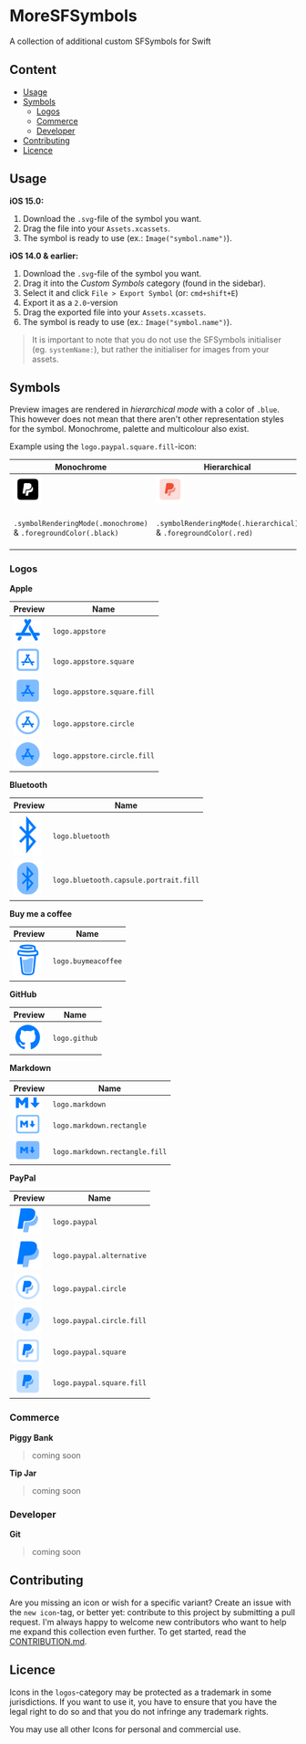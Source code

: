 # MoreSFSymbols

A collection of additional custom SFSymbols for Swift

## Content

- [Usage](#usage)
- [Symbols](#symbols)
  - [Logos](#logos)
  - [Commerce](#commerce)
  - [Developer](#developer)
- [Contributing](#contributing)
- [Licence](#licence)

## Usage

**iOS 15.0:**

1. Download the `.svg`-file of the symbol you want.
2. Drag the file into your `Assets.xcassets`.
3. The symbol is ready to use (ex.: `Image("symbol.name")`).

**iOS 14.0 & earlier:**

1. Download the `.svg`-file of the symbol you want.
2. Drag it into the *Custom Symbols* category (found in the sidebar).
3. Select it and click `File > Export Symbol` (or: `cmd+shift+E`)
4. Export it as a `2.0`-version
5. Drag the exported file into your `Assets.xcassets`.
6. The symbol is ready to use (ex.: `Image("symbol.name")`).



> It is important to note that you do not use the SFSymbols initialiser (eg. `systemName:`), but rather the initialiser for images from your assets.

## Symbols

Preview images are rendered in *hierarchical mode* with a color of `.blue`. This however does not mean that there aren't other representation styles for the symbol. Monochrome, palette and multicolour also exist.

Example using the `logo.paypal.square.fill`-icon:

| Monochrome                                                   | Hierarchical                                                 | Palette                                                      | Multicolor                                                   |
| ------------------------------------------------------------ | ------------------------------------------------------------ | ------------------------------------------------------------ | ------------------------------------------------------------ |
| <img src="preview-images/mode-examples/monochrome-example.png" alt="logo.appstore" width="50"/> | <img src="preview-images/mode-examples/hierarchical-example.png" alt="logo.appstore" width="50"/> | <img src="preview-images/mode-examples/palette-example.png" alt="logo.appstore" width="50"/> | <img src="preview-images/mode-examples/multicolor-example.png" alt="logo.appstore" width="50"/> |
| `.symbolRenderingMode(.monochrome)` & `.foregroundColor(.black)` | `.symbolRenderingMode(.hierarchical)` & `.foregroundColor(.red)` | `.symbolRenderingMode(.palette)` & `.foregroundStyle(.red, .green, .yellow)` (i know it looks bad) | `.symbolRenderingMode(.multicolor)` & `.foregroundColor(.black)` |

### Logos

**Apple**

| Preview                                                      | Name                        |
| ------------------------------------------------------------ | --------------------------- |
| <img src="preview-images/logos/logo.appstore.png" alt="logo.appstore" width="50"/> | `logo.appstore`             |
| <img src="preview-images/logos/logo.appstore.square.png" alt="logo.appstore" width="50"/> | `logo.appstore.square`      |
| <img src="preview-images/logos/logo.appstore.square.fill.png" alt="logo.appstore" width="50"/> | `logo.appstore.square.fill` |
| <img src="preview-images/logos/logo.appstore.circle.png" alt="logo.appstore" width="50"/> | `logo.appstore.circle`      |
| <img src="preview-images/logos/logo.appstore.circle.fill.png" alt="logo.appstore" width="50"/> | `logo.appstore.circle.fill` |

**Bluetooth**

| Preview                                                      | Name                                   |
| ------------------------------------------------------------ | -------------------------------------- |
| <img src="preview-images/logos/logo.bluetooth.png" alt="logo.appstore" width="50"/> | `logo.bluetooth`                       |
| <img src="preview-images/logos/logo.bluetooth.capsule.portrait.fill.png" alt="logo.appstore" width="50"/> | `logo.bluetooth.capsule.portrait.fill` |

**Buy me a coffee**

| Preview                                                      | Name                |
| ------------------------------------------------------------ | ------------------- |
| <img src="preview-images/logos/logo.buymeacoffee.png" alt="logo.appstore" width="50"/> | `logo.buymeacoffee` |

**GitHub**

| Preview                                                      | Name          |
| ------------------------------------------------------------ | ------------- |
| <img src="preview-images/logos/logo.github.png" alt="logo.appstore" width="50"/> | `logo.github` |

**Markdown**

| Preview                                                      | Name                           |
| ------------------------------------------------------------ | ------------------------------ |
| <img src="preview-images/logos/logo.markdown.png" alt="logo.appstore" width="50"/> | `logo.markdown`                |
| <img src="preview-images/logos/logo.markdown.rectangle.png" alt="logo.appstore" width="50"/> | `logo.markdown.rectangle`      |
| <img src="preview-images/logos/logo.markdown.rectangle.fill.png" alt="logo.appstore" width="50"/> | `logo.markdown.rectangle.fill` |

**PayPal**

| Preview                                                      | Name                      |
| ------------------------------------------------------------ | ------------------------- |
| <img src="preview-images/logos/logo.paypal.png" alt="logo.appstore" width="50"/> | `logo.paypal`             |
| <img src="preview-images/logos/logo.paypal.alternative.png" alt="logo.appstore" width="50"/> | `logo.paypal.alternative` |
| <img src="preview-images/logos/logo.paypal.circle.png" alt="logo.appstore" width="50"/> | `logo.paypal.circle`      |
| <img src="preview-images/logos/logo.paypal.circle.fill.png" alt="logo.appstore" width="50"/> | `logo.paypal.circle.fill` |
| <img src="preview-images/logos/logo.paypal.square.png" alt="logo.appstore" width="50"/> | `logo.paypal.square`      |
| <img src="preview-images/logos/logo.paypal.square.fill.png" alt="logo.appstore" width="50"/> | `logo.paypal.square.fill` |

### Commerce

**Piggy Bank**

> coming soon

**Tip Jar**

> coming soon

### Developer

**Git**

> coming soon

## Contributing

Are you missing an icon or wish for a specific variant? Create an issue with the `new icon`-tag, or better yet: contribute to this project by submitting a pull request. I'm always happy to welcome new contributors who want to help me expand this collection even further. To get started, read the [CONTRIBUTION.md](https://github.com/cameronshemilt/MoreSFSymbols/blob/main/CONTRIBUTING.md).

## Licence

Icons in the `logos`-category may be protected as a trademark in some jurisdictions. If you want to use it, you have to ensure that you have the legal right to do so and that you do not infringe any trademark rights.

You may use all other Icons for personal and commercial use.
